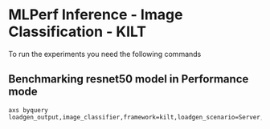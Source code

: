 # MLPerf Inference - Image Classification - KILT

To run the experiments you need the following commands

## Benchmarking resnet50 model in Performance mode
```
axs byquery loadgen_output,image_classifier,framework=kilt,loadgen_scenario=Server,loadgen_mode=PerformanceOnly,model_name=resnet50,loadgen_dataset_size=50000,loadgen_buffer_size=1024,loadgen_target_qps=370000
```

